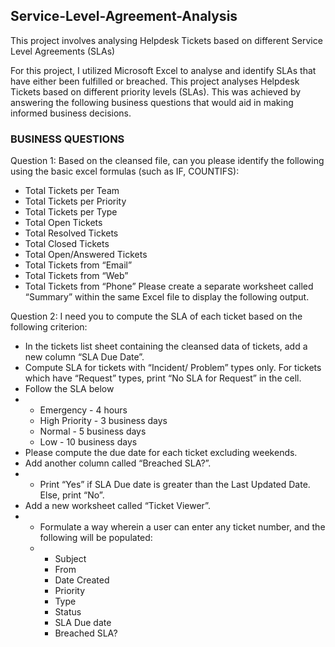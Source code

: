 ## Service-Level-Agreement-Analysis
This project involves analysing Helpdesk Tickets based on different Service Level Agreements (SLAs)

For this project, I utilized Microsoft Excel to analyse and identify SLAs that have either been fulfilled or breached. 
This project analyses Helpdesk Tickets based on different priority levels (SLAs). This was achieved by answering the following business questions that would aid in making informed business decisions.

### BUSINESS QUESTIONS
Question 1: Based on the cleansed file, can you please identify the following using the basic excel formulas (such as IF, COUNTIFS):
- Total Tickets per Team
- Total Tickets per Priority
- Total Tickets per Type
- Total Open Tickets
- Total Resolved Tickets
- Total Closed Tickets
- Total Open/Answered Tickets
- Total Tickets from “Email”
- Total Tickets from “Web”
- Total Tickets from “Phone”
Please create a separate worksheet called “Summary” within the same Excel file to display the following output. 

Question 2: I need you to compute the SLA of each ticket based on the following criterion:
- In the tickets list sheet containing the cleansed data of tickets, add a new column “SLA Due Date”.
- Compute SLA for tickets with “Incident/ Problem” types only. For tickets which have “Request” types, print “No SLA for Request” in the cell.
- Follow the SLA below
- - Emergency - 4 hours
  - High Priority - 3 business days
  - Normal - 5 business days
  - Low - 10 business days
- Please compute the due date for each ticket excluding weekends. 
- Add another column called “Breached SLA?”.
- - Print “Yes” if SLA Due date is greater than the Last Updated Date. Else, print “No”.
- Add a new worksheet called “Ticket Viewer”.
- - Formulate a way wherein a user can enter any ticket number, and the following will be populated:
  - - Subject
    - From
    - Date Created
    - Priority
    - Type
    - Status
    - SLA Due date
    - Breached SLA?
